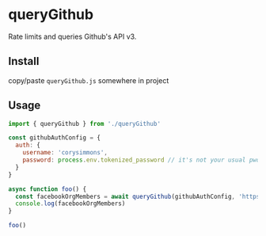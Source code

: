 # queryGithub
Rate limits and queries Github's API v3.

## Install
copy/paste `queryGithub.js` somewhere in project

## Usage
```js
import { queryGithub } from './queryGithub'

const githubAuthConfig = {
  auth: {
    username: 'corysimmons',
    password: process.env.tokenized_password // it's not your usual pwd. gotta do curl or something https://developer.github.com/v3/#authentication
  }
}

async function foo() {
  const facebookOrgMembers = await queryGithub(githubAuthConfig, 'https://api.github.com/orgs/facebook/members')
  console.log(facebookOrgMembers)
}

foo()
```